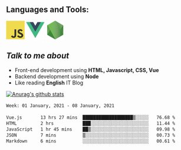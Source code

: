 ## **Languages and Tools:**      
<code><img height="50" src="https://raw.githubusercontent.com/github/explore/80688e429a7d4ef2fca1e82350fe8e3517d3494d/topics/javascript/javascript.png"></code>
<code><img height="50"  src="https://raw.githubusercontent.com/github/explore/80688e429a7d4ef2fca1e82350fe8e3517d3494d/topics/vue/vue.png"></code>
<code><img height="50"  src="https://raw.githubusercontent.com/github/explore/80688e429a7d4ef2fca1e82350fe8e3517d3494d/topics/nodejs/nodejs.png"></code>

## *Talk to me about*
- Front-end development using **HTML, Javascript, CSS, Vue**
- Backend development using **Node**
- Like reading **English** IT Blog    

[![Anurag's github stats](https://github-readme-stats.vercel.app/api?username=qdi5)](https://github.com/anuraghazra/github-readme-stats)    

<!--START_SECTION:waka-->
```text
Week: 01 January, 2021 - 08 January, 2021

Vue.js       13 hrs 27 mins  ███████████████████▒░░░░░   76.68 % 
HTML         2 hrs           ███░░░░░░░░░░░░░░░░░░░░░░   11.44 % 
JavaScript   1 hr 45 mins    ██▒░░░░░░░░░░░░░░░░░░░░░░   09.98 % 
JSON         7 mins          ▒░░░░░░░░░░░░░░░░░░░░░░░░   00.73 % 
Markdown     6 mins          ░░░░░░░░░░░░░░░░░░░░░░░░░   00.61 % 
```
<!--END_SECTION:waka-->
